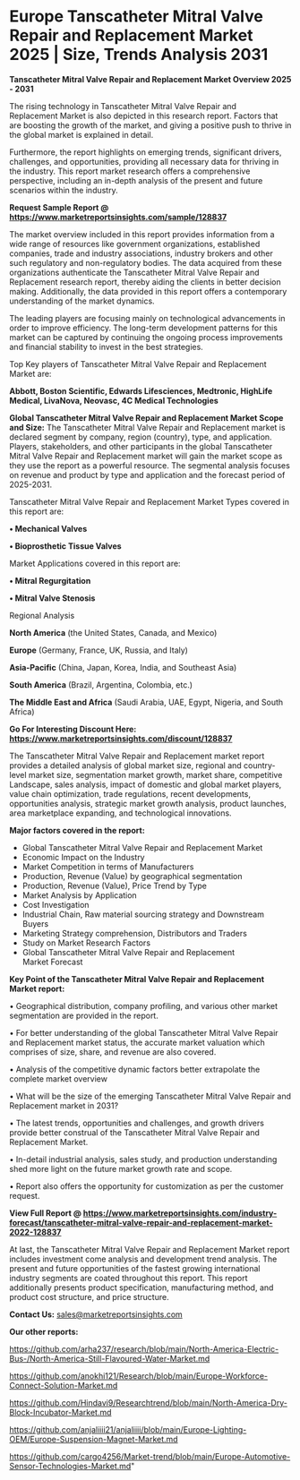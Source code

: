  # Europe Tanscatheter Mitral Valve Repair and Replacement Market 2025 | Size, Trends Analysis 2031

<Strong> Tanscatheter Mitral Valve Repair and Replacement Market Overview 2025 - 2031</strong>

The rising technology in Tanscatheter Mitral Valve Repair and Replacement Market is also depicted in this research report. Factors that are boosting the growth of the market, and giving a positive push to thrive in the global market is explained in detail.

Furthermore, the report highlights on emerging trends, significant drivers, challenges, and opportunities, providing all necessary data for thriving in the industry. This report market research offers a comprehensive perspective, including an in-depth analysis of the present and future scenarios within the industry.

<strong>Request Sample Report @ <a href=https://www.marketreportsinsights.com/sample/128837>https://www.marketreportsinsights.com/sample/128837</a></strong>

The market overview included in this report provides information from a wide range of resources like government organizations, established companies, trade and industry associations, industry brokers and other such regulatory and non-regulatory bodies. The data acquired from these organizations authenticate the Tanscatheter Mitral Valve Repair and Replacement research report, thereby aiding the clients in better decision making. Additionally, the data provided in this report offers a contemporary understanding of the market dynamics.

The leading players are focusing mainly on technological advancements in order to improve efficiency. The long-term development patterns for this market can be captured by continuing the ongoing process improvements and financial stability to invest in the best strategies.

Top Key players of Tanscatheter Mitral Valve Repair and Replacement Market are:

<strong>Abbott, Boston Scientific, Edwards Lifesciences, Medtronic, HighLife Medical, LivaNova, Neovasc, 4C Medical Technologies</strong>

<strong><b>Global Tanscatheter Mitral Valve Repair and Replacement Market Scope and Size:</b></strong>
The Tanscatheter Mitral Valve Repair and Replacement market is declared segment by company, region (country), type, and application. Players, stakeholders, and other participants in the global Tanscatheter Mitral Valve Repair and Replacement market will gain the market scope as they use the report as a powerful resource. The segmental analysis focuses on revenue and product by type and application and the forecast period of 2025-2031.

Tanscatheter Mitral Valve Repair and Replacement Market Types covered in this report are:

<strong>• Mechanical Valves

• Bioprosthetic Tissue Valves</strong>

Market Applications covered in this report are:

<strong>• Mitral Regurgitation

• Mitral Valve Stenosis</strong> 

Regional Analysis

<strong>North America</strong> (the United States, Canada, and Mexico)

<strong>Europe</strong> (Germany, France, UK, Russia, and Italy)

<strong>Asia-Pacific</strong> (China, Japan, Korea, India, and Southeast Asia)

<strong>South America</strong> (Brazil, Argentina, Colombia, etc.)

<strong>The Middle East and Africa</strong> (Saudi Arabia, UAE, Egypt, Nigeria, and South Africa)

<strong>Go For Interesting Discount Here: <a href=https://www.marketreportsinsights.com/discount/128837>https://www.marketreportsinsights.com/discount/128837</a></strong>

The Tanscatheter Mitral Valve Repair and Replacement market report provides a detailed analysis of global market size, regional and country-level market size, segmentation market growth, market share, competitive Landscape, sales analysis, impact of domestic and global market players, value chain optimization, trade regulations, recent developments, opportunities analysis, strategic market growth analysis, product launches, area marketplace expanding, and technological innovations.

<strong><b>Major factors covered in the report:</b></strong>
<ul>
  <li>Global Tanscatheter Mitral Valve Repair and Replacement Market </li>
  <li>Economic Impact on the Industry</li>
  <li>Market Competition in terms of Manufacturers</li>
  <li>Production, Revenue (Value) by geographical segmentation</li>
  <li>Production, Revenue (Value), Price Trend by Type</li>
  <li>Market Analysis by Application</li>
  <li>Cost Investigation</li>
  <li>Industrial Chain, Raw material sourcing strategy and Downstream Buyers</li>
  <li>Marketing Strategy comprehension, Distributors and Traders</li>
  <li>Study on Market Research Factors</li>
  <li>Global Tanscatheter Mitral Valve Repair and Replacement Market Forecast</li>
</ul>

<strong><b>Key Point of the Tanscatheter Mitral Valve Repair and Replacement Market report:</b></strong>

• Geographical distribution, company profiling, and various other market segmentation are provided in the report.

• For better understanding of the global Tanscatheter Mitral Valve Repair and Replacement market status, the accurate market valuation which comprises of size, share, and revenue are also covered.

• Analysis of the competitive dynamic factors better extrapolate the complete market overview

• What will be the size of the emerging Tanscatheter Mitral Valve Repair and Replacement market in 2031?

• The latest trends, opportunities and challenges, and growth drivers provide better construal of the Tanscatheter Mitral Valve Repair and Replacement Market.

• In-detail industrial analysis, sales study, and production understanding shed more light on the future market growth rate and scope.

• Report also offers the opportunity for customization as per the customer request.

<strong><b>View Full Report @ <a href=https://www.marketreportsinsights.com/industry-forecast/tanscatheter-mitral-valve-repair-and-replacement-market-2022-128837>https://www.marketreportsinsights.com/industry-forecast/tanscatheter-mitral-valve-repair-and-replacement-market-2022-128837</a></b></strong>


At last, the Tanscatheter Mitral Valve Repair and Replacement Market report includes investment come analysis and development trend analysis. The present and future opportunities of the fastest growing international industry segments are coated throughout this report. This report additionally presents product specification, manufacturing method, and product cost structure, and price structure.

<strong>Contact Us:</strong>
sales@marketreportsinsights.com

<strong>Our other reports:</strong>

<a href=https://github.com/arha237/research/blob/main/North-America-Electric-Bus-/North-America-Still-Flavoured-Water-Market.md>https://github.com/arha237/research/blob/main/North-America-Electric-Bus-/North-America-Still-Flavoured-Water-Market.md</a>

<a href=https://github.com/anokhi121/Research/blob/main/Europe-Workforce-Connect-Solution-Market.md>https://github.com/anokhi121/Research/blob/main/Europe-Workforce-Connect-Solution-Market.md</a>

<a href=https://github.com/Hindavi9/Researchtrend/blob/main/North-America-Dry-Block-Incubator-Market.md>https://github.com/Hindavi9/Researchtrend/blob/main/North-America-Dry-Block-Incubator-Market.md</a>

<a href=https://github.com/anjaliiii21/anjaliiii/blob/main/Europe-Lighting-OEM/Europe-Suspension-Magnet-Market.md>https://github.com/anjaliiii21/anjaliiii/blob/main/Europe-Lighting-OEM/Europe-Suspension-Magnet-Market.md</a>

<a href=https://github.com/cargo4256/Market-trend/blob/main/Europe-Automotive-Sensor-Technologies-Market.md>https://github.com/cargo4256/Market-trend/blob/main/Europe-Automotive-Sensor-Technologies-Market.md</a>"
